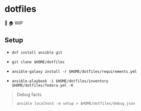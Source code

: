 # dotfiles
🔧 🏠 WIP

## Setup

- `dnf install ansible git`

- `git clone $HOME/dotfiles`

- `ansible-galaxy install -r $HOME/dotfiles/requirements.yml`
- `ansible-playbook -i $HOME/dotfiles/inventory $HOME/dotfiles/fedora.yml -K`

> Debug facts
>
> `ansible localhost -m setup > $HOME/dotfiles/debug.json`